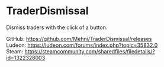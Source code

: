 # TraderDismissal
Dismiss traders with the click of a button.

GitHub: https://github.com/Mehni/TraderDismissal/releases  
Ludeon: https://ludeon.com/forums/index.php?topic=35832.0  
Steam: https://steamcommunity.com/sharedfiles/filedetails/?id=1322328003  
